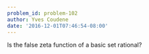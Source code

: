 ```yaml
---
problem_id: problem-102
author: Yves Coudene
date: '2016-12-01T07:46:54-08:00'
---
```

Is the false zeta function of a basic set rational?

